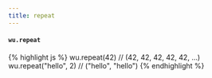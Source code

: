 ```yaml
---
title: repeat
---
```

#### `wu.repeat`

{% highlight js %}
wu.repeat(42)
// (42, 42, 42, 42, 42, ...)
wu.repeat("hello", 2)
// ("hello", "hello")
{% endhighlight %}
